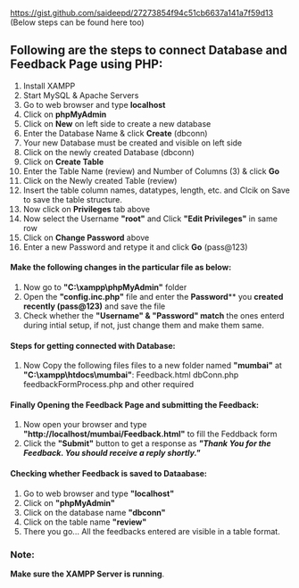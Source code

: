 https://gist.github.com/saideepd/27273854f94c51cb6637a141a7f59d13 (Below steps can be found here too)

## Following are the steps to connect Database and Feedback Page using PHP:

1.  Install XAMPP
2.  Start MySQL & Apache Servers
3.  Go to web browser and type **localhost**
4.  Click on **phpMyAdmin**
5.  Click on **New** on left side to create a new database
6.  Enter the Database Name & click **Create** (dbconn)
7.  Your new Database must be created and visible on left side
8.  Click on the newly created Database (dbconn)
9.  Click on **Create Table**
10. Enter the Table Name (review) and Number of Columns (3) & click **Go**
11. Click on the Newly created Table (review)
12. Insert the table column names, datatypes, length, etc. and Clcik on Save to save the table structure.
13. Now click on **Privileges** tab above
14. Now select the Username **"root"** and Click **"Edit Privileges"** in same row
15. Click on **Change Password** above
16. Enter a new Password and retype it and click **Go** (pass@123)

#### Make the following changes in the particular file as below:
1.  Now go to **"C:\xampp\phpMyAdmin"** folder
2.  Open the **"config.inc.php"** file and enter the **Password**** you **created recently (pass@123)** and save the file
3.  Check whether the **"Username" & "Password" match** the ones enterd during intial setup, if not, just change them and make them same.

#### Steps for getting connected with Database:
1.  Now Copy the following files files to a new folder named **"mumbai"** at **"C:\xampp\htdocs\mumbai"**:
    Feedback.html 
    dbConn.php
    feedbackFormProcess.php
    and other required 

#### Finally Opening the Feedback Page and submitting the Feedback:
1.  Now open your browser and type **"http://localhost/mumbai/Feedback.html"** to fill the Feddback form
2.  Click the **"Submit"** button to get a response as **_"Thank You for the Feedback. You should receive a reply shortly."_**


#### Checking whether Feedback is saved to Dataabase:
1.  Go to web browser and type **"localhost"**
2.  Click on **"phpMyAdmin"**
3.  Click on the database name **"dbconn"**
4.  Click on the table name **"review"**
5.  There you go... All the feedbacks entered are visible in a table format.

### Note:
**Make sure the XAMPP Server is running**.
